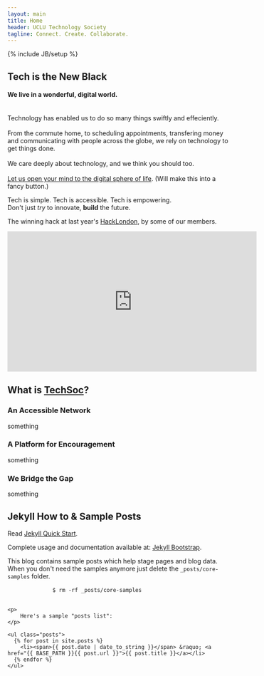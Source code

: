 ```yaml
---
layout: main
title: Home
header: UCLU Technology Society
tagline: Connect. Create. Collaborate.
---
```

{% include JB/setup %}



<div class="text-center">
	<h2>Tech is the New Black</h2>
</div>
<div class="col-md-8 col-xs-12">
		<h4>We live in a wonderful, digital world.</h4>
		<div class="intro-text text-center">
		<p>
			<br>
			Technology has enabled us to do so many things swiftly and effeciently. 
			<br>
			<br>
			From the commute home, to scheduling appointments, transfering money and communicating with people across the globe, we rely on technology to get things done.
			<br>
			<br>
			We care deeply about technology, and we think you should too.
			<br>
			<br>
			<a href="/blog/2015/09/04/tech-is-the-new-black/">Let us open your mind to the digital sphere of life</a>. (Will make this into a fancy button.)
		</p>
		<p>
			Tech is simple. Tech is accessible. Tech is empowering. 
			<br>
			Don't just <em>try</em> to innovate, <strong>build</strong> the future.
			<br>
		</p>
	</div>
</div>
<div class="col-md-4 col-xs-12" id="feature-vid">
	<p class="text-center">
		The winning hack at last year's <a href="http://hacklondon.org" target="_blank">HackLondon</a>, by some of our members.
	</p>
	<div class="video-wrapper">
		<iframe width="560" height="315" src="https://www.youtube.com/embed/KuDBV92Z0rw?rel=0" frameborder="0" allowfullscreen></iframe>
	</div>
</div>
			
		
<div class="col-md-12 text-center">
	<h2>What is <a href="about.html">TechSoc</a>?</h2>
	<div class="col-md-4 col-sm-4 col-lg-4">
		<h3>An Accessible Network</h3>
		<p>	
			something
		</p>
	</div>
	<div class="col-md-4 col-sm-4 col-lg-4">
		<h3>A Platform for Encouragement</h3>
		<p>
			something
		</p>
	</div>
	<div class="col-md-4 col-sm-4 col-lg-4">
		<h3>We Bridge the Gap</h3>
		<p>
			something
		</p>
	</div>
</div>


<div class ="col-md-12 text-center">
	<h2>Jekyll How to &amp; Sample Posts</h2>
	<p> Read <a href="http://jekyllbootstrap.com/usage/jekyll-quick-start.html" target="_blank">Jekyll Quick Start</a>.
	</p>
	<p>Complete usage and documentation available at: <a href="http://jekyllbootstrap.com" target="_blank">Jekyll Bootstrap</a>.
	</p>
	<p>This blog contains sample posts which help stage pages and blog data. When you don't need the samples anymore just delete the <code>_posts/core-samples</code> folder.
	</p>
	<p>
		<pre>
			<code>$ rm -rf _posts/core-samples</code>
		</pre>
	</p>

	<p>
		Here's a sample "posts list":
	</p>

	<ul class="posts">
	  {% for post in site.posts %}
	    <li><span>{{ post.date | date_to_string }}</span> &raquo; <a href="{{ BASE_PATH }}{{ post.url }}">{{ post.title }}</a></li>
	  {% endfor %}
	</ul>
</div>
